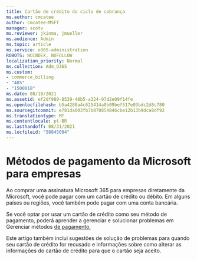 ```yaml
---
title: Cartão de crédito do ciclo de cobrança
ms.author: cmcatee
author: cmcatee-MSFT
manager: scotv
ms.reviewer: jkinma, jmueller
ms.audience: Admin
ms.topic: article
ms.service: o365-administration
ROBOTS: NOINDEX, NOFOLLOW
localization_priority: Normal
ms.collection: Adm_O365
ms.custom:
- commerce_billing
- "485"
- "1500018"
ms.date: 08/10/2021
ms.assetid: ef2df989-8539-48b5-a324-97d2e09f14fe
ms.openlocfilehash: b5a4288a4c625414a8b09bef517e03bdc2d8c780
ms.sourcegitcommit: e781da003fb7b878854846cbe12b13b9dca8df92
ms.translationtype: MT
ms.contentlocale: pt-BR
ms.lasthandoff: 08/31/2021
ms.locfileid: "58845094"
---
```

# <a name="payment-methods-for-microsoft-for-business"></a>Métodos de pagamento da Microsoft para empresas

Ao comprar uma assinatura Microsoft 365 para empresas diretamente da Microsoft, você pode pagar com um cartão de crédito ou débito. Em alguns países ou regiões, você também pode pagar com uma conta bancária.
  
Se você optar por usar um cartão de crédito como seu método de pagamento, poderá aprender a gerenciar e solucionar problemas em Gerenciar métodos [de pagamento.](https://docs.microsoft.com/microsoft-365/commerce/billing-and-payments/manage-payment-methods)
  
Este artigo também inclui sugestões de solução de problemas para quando seu cartão de crédito for recusado e informações sobre como alterar as informações do cartão de crédito para que o cartão seja aceito.
